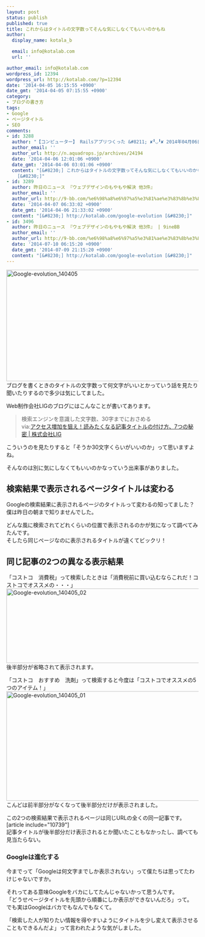 ```yaml
---
layout: post
status: publish
published: true
title: これからはタイトルの文字数ってそんな気にしなくてもいいのかもね
author:
  display_name: kotala_b

  email: info@kotalab.com
  url: ''

author_email: info@kotalab.com
wordpress_id: 12394
wordpress_url: http://kotalab.com/?p=12394
date: '2014-04-05 16:15:55 +0900'
date_gmt: '2014-04-05 07:15:55 +0900'
category:
- ブログの書き方
tags:
- Google
- ページタイトル
- SEO
comments:
- id: 3288
  author: "【コンピューター】 Railsアプリつくった &#8211; ✘╹◡╹✘ 2014年04月06日 昼刊 | aquadrops * news"
  author_email: ''
  author_url: http://n.aquadrops.jp/archives/24194
  date: '2014-04-06 12:01:06 +0900'
  date_gmt: '2014-04-06 03:01:06 +0900'
  content: "[&#8230;] これからはタイトルの文字数ってそんな気にしなくてもいいのかもね ブログを書くときのタイトルの文字数って何文字がいいとかっていう話を見たり聞いたりするので多少は気にしてま
    [&#8230;]"
- id: 3289
  author: 昨日のニュース 『ウェブデザインのもやもや解決 他3件』
  author_email: ''
  author_url: http://9-bb.com/%e6%98%a8%e6%97%a5%e3%81%ae%e3%83%8b%e3%83%a5%e3%83%bc%e3%82%b9-%e3%80%8e%e3%82%a6%e3%82%a7%e3%83%96%e3%83%87%e3%82%b6%e3%82%a4%e3%83%b3%e3%81%ae%e3%82%82%e3%82%84%e3%82%82%e3%82%84%e8
  date: '2014-04-07 06:33:02 +0900'
  date_gmt: '2014-04-06 21:33:02 +0900'
  content: "[&#8230;] http://kotalab.com/google-evolution [&#8230;]"
- id: 3496
  author: 昨日のニュース 『ウェブデザインのもやもや解決 他3件』 | 9ineBB
  author_email: ''
  author_url: http://9-bb.com/%e6%98%a8%e6%97%a5%e3%81%ae%e3%83%8b%e3%83%a5%e3%83%bc%e3%82%b9-%e3%80%8e%e3%82%a6%e3%82%a7%e3%83%96%e3%83%87%e3%82%b6%e3%82%a4%e3%83%b3%e3%81%ae%e3%82%82%e3%82%84%e3%82%82%e3%82%84%e8
  date: '2014-07-10 06:15:20 +0900'
  date_gmt: '2014-07-09 21:15:20 +0900'
  content: "[&#8230;] http://kotalab.com/google-evolution [&#8230;]"
---
```

<p><img src="http://kotalab.com/wp-content/uploads/Google-evolution_140405-546x292.png" alt="Google-evolution_140405" width="546" height="292" class="alignnone size-large wp-image-12398" /><br />
ブログを書くときのタイトルの文字数って何文字がいいとかっていう話を見たり聞いたりするので多少は気にしてました。</p>
<p>Web制作会社LIGのブログにはこんなことが書いてあります。</p>
<blockquote><p>
検索エンジンを意識した文字数、30字までにおさめる<br />
via:<a href="http://liginc.co.jp/web/seo/30932" target="_blank">アクセス増加を狙え！読みたくなる記事タイトルの付け方、7つの秘密 | 株式会社LIG</a><a href="http://b.hatena.ne.jp/entry/http://liginc.co.jp/web/seo/30932" target="_blank"><img border="0" src="http://b.hatena.ne.jp/entry/image/http://liginc.co.jp/web/seo/30932" alt="" /></a>
</p></blockquote>
<p>こういうのを見たりすると「そうか30文字くらいがいいのか」って思いますよね。</p>
<p>そんなのは別に気にしなくてもいいのかなっていう出来事がありました。<br />
<!--more--></p>
<h2>検索結果で表示されるページタイトルは変わる</h2>
<p>Googleの検索結果に表示されるページのタイトルって変わるの知ってました？<br />
僕は昨日の朝まで知りませんでした。</p>
<p>どんな風に検索されてどれくらいの位置で表示されるのかが気になって調べてみたんです。<br />
そしたら同じページなのに表示されるタイトルが違くてビックリ！</p>
<h2>同じ記事の2つの異なる表示結果</h2>
<p>「コストコ　消費税」って検索したときは「消費税前に買い込むならこれだ！コストコでオススメの・・・」<br />
<img src="http://kotalab.com/wp-content/uploads/Google-evolution_140405_02-546x195.png" alt="Google-evolution_140405_02" width="546" height="195" class="alignnone size-large wp-image-12397" /><br />
<span class="b">後半部分が省略されて表示</span>されます。</p>
<p>「コストコ　おすすめ　洗剤」って検索すると今度は「コストコでオススメの5つのアイテム！」<br />
<img src="http://kotalab.com/wp-content/uploads/Google-evolution_140405_01-546x287.png" alt="Google-evolution_140405_01" width="546" height="287" class="alignnone size-large wp-image-12396" /><br />
こんどは前半部分がなくなって<span class="b">後半部分だけが表示</span>されました。</p>
<p>この2つの検索結果で表示されるページは同じURLの全くの同一記事です。<br />
[article include="10739"]<br />
記事タイトルが後半部分だけ表示されるとか聞いたこともなかったし、調べても見当たらない。</p>
<h3>Googleは進化する</h3>
<p>今までって「Googleは何文字までしか表示されない」って僕たちは思ってたわけじゃないですか。</p>
<p>それってある意味Googleをバカにしてたんじゃないかって思うんです。<br />
「どうせページタイトルを先頭から順番にしか表示ができないんだろ」って。<br />
でも実はGoogleはバカでもなんでもなくて。</p>
<p>「検索した人が知りたい情報を得やすいようにタイトルを少し変えて表示させることもできるんだよ」って言われたような気がしました。</p>
